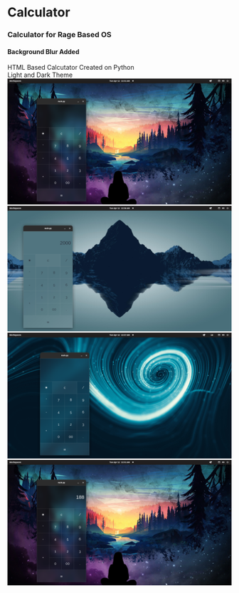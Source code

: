 # Calculator
<h3>Calculator for Rage Based OS</h3>
<h4>Background Blur Added</h4>
HTML Based Calcutator Created on Python
<br>
Light and Dark Theme
<br>

<img src="/images/s1-v2.png" alt="drawing" width="600"/>
<img src="/images/s4-v2.png" alt="drawing" width="600"/>
<img src="/images/s3-v2.png" alt="drawing" width="600"/>
<img src="/images/s2-v2.png" alt="drawing" width="600"/>

